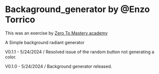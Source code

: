 # Backaground_generator by @Enzo Torrico

This was an exercise by <a href="https://zerotomastery.io/">Zero To Mastery academy<a>

A Simple background radiant generator

V0.1.1 - 5/24/2024 / Resolved issue of the random button not generating a color.

V0.1.0 - 5/24/2024 / Background generator released. 
